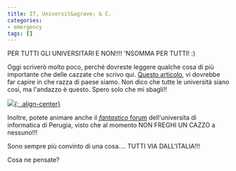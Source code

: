```yaml
---
title: IT, Universit&agrave; & C.
categories:
- emergency
tags: []
---
```

PER TUTTI GLI UNIVERSITARI E NON!!!! 'NSOMMA PER TUTTI! :)

Oggi scriverò molto poco, perché dovreste leggere qualche cosa di più
importante che delle cazzate che scrivo qui. [Questo articolo](http://punto-informatico.it/p.aspx?id=1907262),
vi dovrebbe far capire in che razza di paese siamo. Non dico che tutte
le università siano cosi, ma l'andazzo è questo. Spero solo che mi sbagli!!

[![]({{site.url}}/images/priori.jpg){: .align-center}]({{site.url}}/images/priori.jpg)

Inoltre, potete animare anche il [*fantastico* forum](http://www.informatica.unipg.it/phpbb/viewtopic.php?t=1054)
dell'universita di informatica di Perugia, visto che al momento NON FREGHI UN
CAZZO a nessuno!!!  
  
Sono sempre più convinto di una cosa.... TUTTI VIA DALL'ITALIA!!!  
  
Cosa ne pensate?